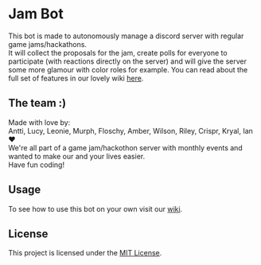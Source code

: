 # Jam Bot

This bot is made to autonomously manage a discord server with regular game jams/hackathons.  
It will collect the proposals for the jam, create polls for everyone to participate (with reactions directly on the server) and will give the server some more glamour with color roles for example.
You can read about the full set of features in our lovely wiki [here](https://github.com/Cowoding-Jams/Jambo/wiki).

## The team :)

Made with love by:  
Antti, Lucy, Leonie, Murph, Floschy, Amber, Wilson, Riley, Crispr, Kryal, Ian ❤️  
We're all part of a game jam/hackothon server with monthly events and wanted to make our and your lives easier.  
Have fun coding!

## Usage

To see how to use this bot on your own visit our [wiki](https://github.com/Cowoding-Jams/Jambo/wiki/Usage).

## License

This project is licensed under the [MIT License](LICENSE).
